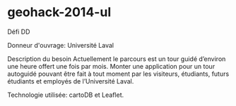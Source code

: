 geohack-2014-ul
===============

Défi DD

Donneur d'ouvrage:
Université Laval

Description du besoin
Actuellement le parcours est un tour guidé d’environ une heure offert une fois par mois. 
Monter une application pour un tour autoguidé pouvant être fait à tout moment par les visiteurs, 
étudiants, futurs étudiants et employés de l’Université Laval.

Technologie utilisée: cartoDB et Leaflet.

